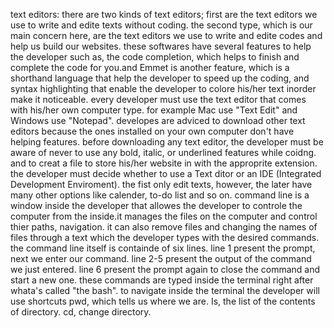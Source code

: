  text editors:
there are two kinds of text editors; first are the text editors we use to write and edite texts without coding.
the second type, which is our main concern here, are the text editors we use to write and edite codes and help us build our websites.
these softwares have several features to help the developer such as, the code completion, which helps to finish and complete the code for you.and Emmet is another feature, which is a shorthand language that help the developer to speed up the coding, and syntax highlighting that enable the developer to colore his/her text inorder make it noticeable. 
every developer must use the text editor that comes with his/her own computer type. for example Mac use "Text Edit" and Windows use "Notepad".
developes are adviced to download other text editors because the ones installed on your own computer don't have helping features. 
before downloading any text editor, the developer must be aware of never to use any bold, italic, or underlined features while coidng. and to creat a file to store his/her website in with the approprite extension. 
the developer must decide whether to use a Text ditor or an IDE (Integrated Development Enviroment).
the fist only edit texts, however, the later have many other options like calender, to-do list and so on. 
command line is a window inside the developer that allowes the developer to controle the computer from the inside.it manages the files on the computer and control thier paths, navigation. it can also remove files and changing the names of files through a text which the developer types with the desired commands.
the command line itself is containde of six lines.
line 1 present the prompt, next we enter our command. 
line 2-5 present the output of the command we just entered. 
line 6 present the prompt again to close the command and start a new one. 
these commands are typed inside the terminal right after whata's called "the bash".
to navigate inside the terminal the developer will use shortcuts pwd, which tells us where we are. Is, the list of the contents of directory. cd, change directory. 
